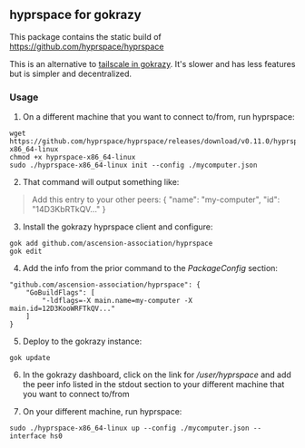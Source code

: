 ## hyprspace for gokrazy

This package contains the static build of https://github.com/hyprspace/hyprspace

This is an alternative to [tailscale in gokrazy](https://gokrazy.org/packages/tailscale/). It's slower and has less features but is simpler and decentralized.

### Usage

1. On a different machine that you want to connect to/from, run hyprspace:

```
wget https://github.com/hyprspace/hyprspace/releases/download/v0.11.0/hyprspace-x86_64-linux
chmod +x hyprspace-x86_64-linux
sudo ./hyprspace-x86_64-linux init --config ./mycomputer.json
```

2. That command will output something like:

> Add this entry to your other peers:
> {
>   "name": "my-computer",
>   "id": "14D3KbRTkQV..."
> }

3. Install the gokrazy hyprspace client and configure:

```
gok add github.com/ascension-association/hyprspace
gok edit
```

4. Add the info from the prior command to the _PackageConfig_ section:

```
"github.com/ascension-association/hyprspace": {
    "GoBuildFlags": [
        "-ldflags=-X main.name=my-computer -X main.id=12D3KooWRFTkQV..."
    ]
}
```

5. Deploy to the gokrazy instance:

```
gok update
```

6. In the gokrazy dashboard, click on the link for _/user/hyprspace_ and add the peer info listed in the stdout section to your different machine that you want to connect to/from

7. On your different machine, run hyprspace:

```
sudo ./hyprspace-x86_64-linux up --config ./mycomputer.json --interface hs0
```


